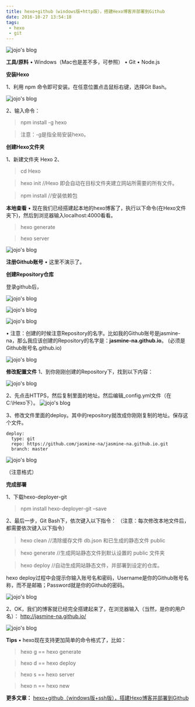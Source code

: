 ```yaml
---
title: hexo+github（windows版+http版），搭建Hexo博客并部署到Github
date: 2016-10-27 13:54:18
tags:
 - hexo
 - git
---
```

![jojo's blog](http://img.blog.csdn.net/20161026182636997)

**工具/原料**
•	Windows（Mac也是差不多，可参照）
•	Git
•	Node.js

**安装Hexo**

1、利用 npm 命令即可安装。在任意位置点击鼠标右键，选择Git Bash。

 ![jojo's blog](http://img.blog.csdn.net/20161026182730919)
 
2、输入命令：
>npm install -g hexo

>注意：-g是指全局安装hexo。

**创建Hexo文件夹**

1、新建文件夹 Hexo
2、


>cd Hexo

>hexo init   //Hexo 即会自动在目标文件夹建立网站所需要的所有文件。

>npm install   //安装依赖包

**本地查看**
•	现在我们已经搭建起本地的hexo博客了，执行以下命令(在Hexo文件夹下)，然后到浏览器输入localhost:4000看看。
>hexo generate

>hexo server

 ![jojo's blog](http://img.blog.csdn.net/20161026183033027)

**注册Github账号**
•	这里不演示了。

**创建Repository仓库**

登录github后，

![jojo's blog](http://img.blog.csdn.net/20161027093752469)

![jojo's blog](http://img.blog.csdn.net/20161027093814641)

![jojo's blog](http://img.blog.csdn.net/20161027093832188)

•	注意：创建的时候注意Repository的名字。比如我的Github账号是jasmine-na，那么我应该创建的Repository的名字是：**jasmine-na.github.io**。
(必须是Github账号名.github.io)

![jojo's blog](http://img.blog.csdn.net/20161027093143442)

**修改配置文件**
1、到你刚刚创建的Repository下，找到以下内容：

 ![jojo's blog](http://img.blog.csdn.net/20161026183141935)

2、先点击HTTPS，然后复制里面的地址。然后编辑_config.yml文件（在C:\Hexo下）。
 ![jojo's blog](http://img.blog.csdn.net/20161026183201545)

3、修改文件里面的deploy。其中的repository就改成你刚刚复制的地址。保存这个文件。


```
deploy:
  type: git
  repo: https://github.com/jasmine-na/jasmine-na.github.io.git
  branch: master
```

![jojo's blog](http://img.blog.csdn.net/20161027094431301)

（注意格式）

**完成部署**

1、下载hexo-deployer-git
>npm install hexo-deployer-git –save

2、最后一步，Git Bash下，依次键入以下指令：
（注意：每次修改本地文件后，都需要依次键入以下指令）
>hexo clean    //清除缓存文件 db.json 和已生成的静态文件 public 

>hexo generate //生成网站静态文件到默认设置的 public 文件夹

>hexo deploy //自动生成网站静态文件，并部署到设定的仓库。

hexo deploy过程中会提示你输入账号名和密码，Username是你的Github账号名称，而不是邮箱；Password就是你的Github的密码。

 ![jojo's blog](http://img.blog.csdn.net/20161026184053081)

2、OK，我们的博客就已经完全搭建起来了，在浏览器输入（当然，是你的用户名）：
http://jasmine-na.github.io/

![jojo's blog](http://img.blog.csdn.net/20161027101348580)


**Tips**
•	hexo现在支持更加简单的命令格式了，比如：
>hexo g == hexo generate

>hexo d == hexo deploy

>hexo s == hexo server

>hexo n == hexo new

**更多文章：**
[hexo+github（windows版+ssh版），搭建Hexo博客并部署到Github](http://blog.csdn.net/weixin_36401046/article/details/52937108)